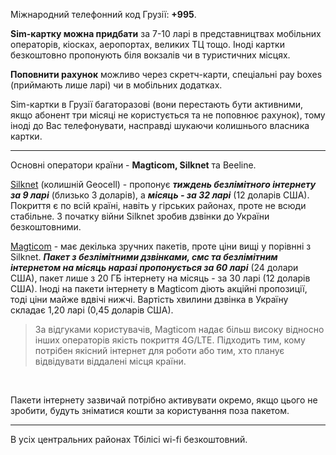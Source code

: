 
Міжнародний телефонний код Грузії: **+995**.


**Sim-картку можна придбати** за 7-10 ларі в представництвах мобільних операторів, кіосках, аеропортах, великих ТЦ тощо. Іноді картки безкоштовно пропонують біля вокзалів чи в туристичних місцях.

**Поповнити рахунок** можливо через скретч-карти, спеціальні pay boxes (приймають лише ларі) чи в мобільних додатках.

<section>

Sim-картки в Грузії багаторазові (вони перестають бути активними, якщо абонент три місяці не користується та не поповнює рахунок), тому іноді до Вас телефонувати, насправді шукаючи колишнього власника картки.
</section>

***

Основні оператори країни - **Magticom, Silknet** та Beeline.

[Silknet](https://silknet.com/) (колишній Geocell) - пропонує ***тиждень безлімітного інтернету за 9 ларі*** (близько 3 доларів), а ***місяць - за 32 ларі*** (12 доларів США). Покриття є по всій країні, навіть у гірських районах, проте не всюди стабільне. З початку війни Silknet зробив дзвінки до України безкоштовними.


[Magticom](https://www.magticom.ge/ru/mobile/tariffs/mobile-internet-packages) - має декілька зручних пакетів, проте ціни вищі у порівнні з Silknet. ***Пакет з безлімітними дзвінками, смс та безлімітним інтернетом на місяць наразі пропонується за 60 ларі*** (24 долари США), пакет лише з 20 ГБ інтернету на місяць - за 30 ларі (12 доларів США). Іноді на пакети інтернету в Magticom діють акційні пропозиції, тоді ціни майже вдвічі нижчі. Вартість хвилини дзвінка в Україну складає 1,20 ларі (0,45 доларів США).



> За відгуками користувачів, Magticom надає більш високу відносно інших операторів якість покриття 4G/LTE. Підходить тим, кому потрібен якісний інтернет для роботи або тим, хто планує відвідувати віддалені місця країни. 

</br>


<section type="warning" title="Зверніть увагу">

Пакети інтернету зазвичай потрібно активувати окремо, якщо цього не зробити, будуть зніматися кошти за користування поза пакетом.
</section>

***

В усіх центральних районах Тбілісі wi-fi безкоштовний.